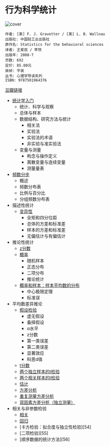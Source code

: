 # 行为科学统计
![cover](https://img3.doubanio.com/lpic/s3226976.jpg)

    作者: [美] F. J. Gravetter / [美] L. B. Wallnau 
    出版社: 中国轻工业出版社
    原作名: Statistics for the behavioral sciences
    译者: 王爱民 / 李悦 
    出版年: 2008-7
    页数: 692
    定价: 85.00元
    装帧: 平装
    丛书: 心理学导读系列
    ISBN: 9787501964376

[豆瓣链接](https://book.douban.com/subject/3171735/)

- [统计学入门](intro.md)
  - 统计、科学与观察
  - 总体与样本
  - 数据结构、研究方法与统计
    - 相关法
    - 实验法
    - 实验法的术语
    - 非实验与准实验法
  - 变量与测量
    - 构念与操作定义
    - 离散变量与连续变量
    - 测量量表
- [频数分步](frequency.md)
  - 概述
  - 频数分布表
  - 比例与百分比
  - 分组频数分布表
- 描述性统计
    - [变异性](variance.md)
        - 全矩和四分位距
        - 总体的方差和标准差
        - 样本的方差和标准差
        - 无偏估计与有偏估计
- 推论性统计
    - [z分数](z-score.ipynb)
    - [概率](probability.ipynb)
        - 随机样本
        - 正态分布
        - 二项分布
        - 推论统计
    - [概率和样本：样本平均数的分布](sample.ipynb)
        - 中心极限定理
        - 标准误
- 平均数差异推论
    - [假设检验](hypothesis-testing.ipynb)
        - 虚无假设
        - 备择假设
        - α水平
        - z分数
        - 第一类误差
        - 第二类误差
        - 显著效应
        - 科恩d值
    - [t分数](t-score.ipynb)
    - [两个独立样本的t检验](2independent-sample-t-score.ipynb)
    - [两个相关样本的t检验](2relevent-sample-t-score.ipynb)
    - [估计](estimation.ipynb)
    - [方差分析](anova.ipynb)
    - [重复测量方差分析](repeat-anova.ipynb)
    - [双因素方差分析（独立测量）](independent-test-anova.ipynb)
- 相关与非参数检验
    - [相关](relevance.ipynb)
    - [回归](regression.ipynb)
    - [卡方检验：拟合度与独立性检验][54]
    - [二项检验][55]
    - [顺序数据的统计方法][56]